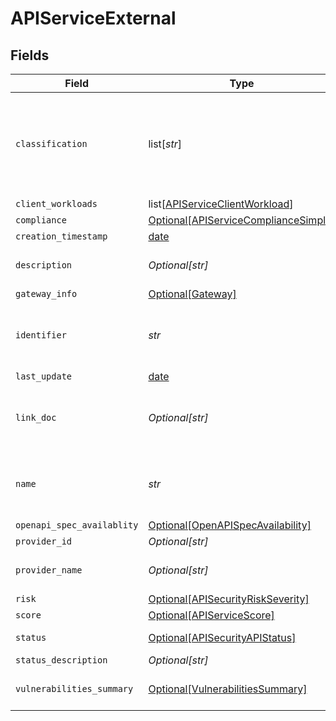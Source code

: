 # APIServiceExternal


## Fields

| Field                                                                                     | Type                                                                                      | Required                                                                                  | Description                                                                               |
| ----------------------------------------------------------------------------------------- | ----------------------------------------------------------------------------------------- | ----------------------------------------------------------------------------------------- | ----------------------------------------------------------------------------------------- |
| `classification`                                                                          | list[*str*]                                                                               | :heavy_minus_sign:                                                                        | API classification label as determined by Crankshaft, e.g. ['meetings', 'messaging']      |
| `client_workloads`                                                                        | list[[APIServiceClientWorkload](../../models/shared/apiserviceclientworkload.md)]         | :heavy_minus_sign:                                                                        | N/A                                                                                       |
| `compliance`                                                                              | [Optional[APIServiceComplianceSimple]](../../models/shared/apiservicecompliancesimple.md) | :heavy_minus_sign:                                                                        | N/A                                                                                       |
| `creation_timestamp`                                                                      | [date](https://docs.python.org/3/library/datetime.html#date-objects)                      | :heavy_minus_sign:                                                                        | N/A                                                                                       |
| `description`                                                                             | *Optional[str]*                                                                           | :heavy_minus_sign:                                                                        | Textual description of the Service                                                        |
| `gateway_info`                                                                            | [Optional[Gateway]](../../models/shared/gateway.md)                                       | :heavy_minus_sign:                                                                        | N/A                                                                                       |
| `identifier`                                                                              | *str*                                                                                     | :heavy_check_mark:                                                                        | Unique identifier of the subject API as assigned by Crankshaft                            |
| `last_update`                                                                             | [date](https://docs.python.org/3/library/datetime.html#date-objects)                      | :heavy_minus_sign:                                                                        | N/A                                                                                       |
| `link_doc`                                                                                | *Optional[str]*                                                                           | :heavy_minus_sign:                                                                        | Location of the documentation. This can be an URL for example                             |
| `name`                                                                                    | *str*                                                                                     | :heavy_check_mark:                                                                        | API name (for external) or destination workload (for internal)                            |
| `openapi_spec_availablity`                                                                | [Optional[OpenAPISpecAvailability]](../../models/shared/openapispecavailability.md)       | :heavy_minus_sign:                                                                        | N/A                                                                                       |
| `provider_id`                                                                             | *Optional[str]*                                                                           | :heavy_minus_sign:                                                                        | API provider id                                                                           |
| `provider_name`                                                                           | *Optional[str]*                                                                           | :heavy_minus_sign:                                                                        | Provider name if provider_id is set.                                                      |
| `risk`                                                                                    | [Optional[APISecurityRiskSeverity]](../../models/shared/apisecurityriskseverity.md)       | :heavy_minus_sign:                                                                        | An `enum`eration.                                                                         |
| `score`                                                                                   | [Optional[APIServiceScore]](../../models/shared/apiservicescore.md)                       | :heavy_minus_sign:                                                                        | N/A                                                                                       |
| `status`                                                                                  | [Optional[APISecurityAPIStatus]](../../models/shared/apisecurityapistatus.md)             | :heavy_minus_sign:                                                                        | Api status enumeration.                                                                   |
| `status_description`                                                                      | *Optional[str]*                                                                           | :heavy_minus_sign:                                                                        | N/A                                                                                       |
| `vulnerabilities_summary`                                                                 | [Optional[VulnerabilitiesSummary]](../../models/shared/vulnerabilitiessummary.md)         | :heavy_minus_sign:                                                                        | Vulnerabilities summary by severity                                                       |